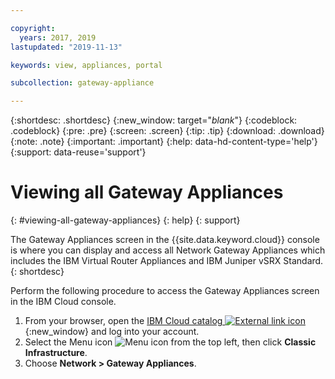 ```yaml
---

copyright:
  years: 2017, 2019
lastupdated: "2019-11-13"

keywords: view, appliances, portal

subcollection: gateway-appliance

---
```


{:shortdesc: .shortdesc}
{:new_window: target="_blank_"}
{:codeblock: .codeblock}
{:pre: .pre}
{:screen: .screen}
{:tip: .tip}
{:download: .download}
{:note: .note}
{:important: .important}
{:help: data-hd-content-type='help'}
{:support: data-reuse='support'}

# Viewing all Gateway Appliances
{: #viewing-all-gateway-appliances}
{: help}
{: support}

The Gateway Appliances screen in the {{site.data.keyword.cloud}} console is where you can display and access all Network Gateway Appliances which includes the IBM Virtual Router Appliances and IBM Juniper vSRX Standard.  
{: shortdesc}

Perform the following procedure to access the Gateway Appliances screen in the IBM Cloud console.

1. From your browser, open the [IBM Cloud catalog ![External link icon](../../icons/launch-glyph.svg "External link icon")](https://cloud.ibm.com){:new_window} and log into your account.
2. Select the Menu icon ![Menu icon](../../icons/icon_hamburger.svg) from the top left, then click **Classic Infrastructure**.
3. Choose **Network > Gateway Appliances**.
